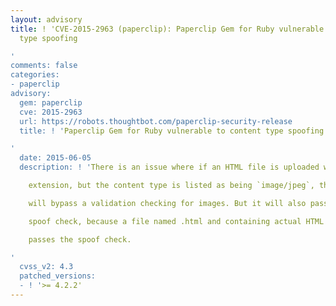 ```yaml
---
layout: advisory
title: ! 'CVE-2015-2963 (paperclip): Paperclip Gem for Ruby vulnerable to content
  type spoofing

'
comments: false
categories:
- paperclip
advisory:
  gem: paperclip
  cve: 2015-2963
  url: https://robots.thoughtbot.com/paperclip-security-release
  title: ! 'Paperclip Gem for Ruby vulnerable to content type spoofing

'
  date: 2015-06-05
  description: ! 'There is an issue where if an HTML file is uploaded with a .html

    extension, but the content type is listed as being `image/jpeg`, this

    will bypass a validation checking for images. But it will also pass the

    spoof check, because a file named .html and containing actual HTML

    passes the spoof check.

'
  cvss_v2: 4.3
  patched_versions:
  - ! '>= 4.2.2'
---
```

